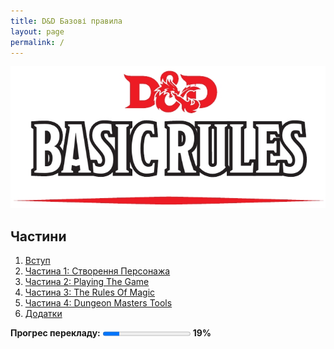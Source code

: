 ```yaml
---
title: D&D Базові правила
layout: page
permalink: /
---
```


![cover]

## Частини

1. [Вступ](Introduction.md)
2. [Частина 1: Створення Персонажа](Part1CreatingACharacter.md)
3. [Частина 2: Playing The Game](Part2PlayingTheGame.md)
4. [Частина 3: The Rules Of Magic](Part3TheRulesOfMagic.md)
5. [Частина 4: Dungeon Masters Tools](Part4DungeonMastersTools.md)
6. [Додатки](Appendices.md)

<span>**Прогрес перекладу:** <progress value="34" max="180"></progress> **19%** </span>

[cover]: ../assets/img/resources/cover.jpg
